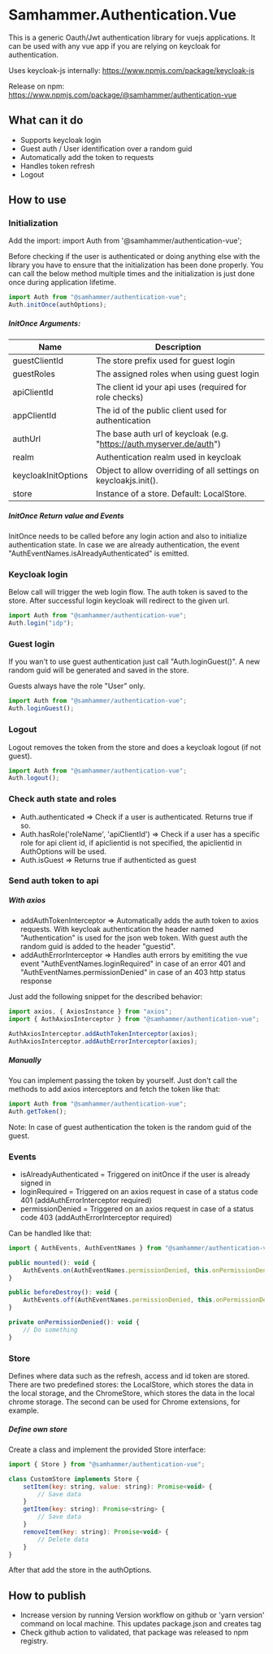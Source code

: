 # Samhammer.Authentication.Vue

This is a generic Oauth/Jwt authentication library for vuejs applications.
It can be used with any vue app if you are relying on keycloak for authentication.

Uses keycloak-js internally: https://www.npmjs.com/package/keycloak-js

Release on npm: https://www.npmjs.com/package/@samhammer/authentication-vue

## What can it do

-   Supports keycloak login
-   Guest auth / User identification over a random guid
-   Automatically add the token to requests
-   Handles token refresh
-   Logout

## How to use

### Initialization

Add the import: import Auth from '@samhammer/authentication-vue';

Before checking if the user is authenticated or doing anything else with the library you have to ensure that the initialization has been done properly. You can call the below method multiple times and the initialization is just done once during application lifetime.

```js
import Auth from "@samhammer/authentication-vue";
Auth.initOnce(authOptions);
```

##### InitOnce Arguments:

| Name                | Description                                                          |
| ------------------- | -------------------------------------------------------------------- |
| guestClientId       | The store prefix used for guest login                                |
| guestRoles          | The assigned roles when using guest login                            |
| apiClientId         | The client id your api uses (required for role checks)               |
| appClientId         | The id of the public client used for authentication                  |
| authUrl             | The base auth url of keycloak (e.g. "https://auth.myserver.de/auth") |
| realm               | Authentication realm used in keycloak                                |
| keycloakInitOptions | Object to allow overriding of all settings on keycloakjs.init().     |
| store               | Instance of a store. Default: LocalStore.                            |

##### InitOnce Return value and Events

InitOnce needs to be called before any login action and also to initialize authentication state.
In case we are already authentication, the event "AuthEventNames.isAlreadyAuthenticated" is emitted.

### Keycloak login

Below call will trigger the web login flow. The auth token is saved to the store.
After successful login keycloak will redirect to the given url.

```js
import Auth from "@samhammer/authentication-vue";
Auth.login("idp");
```

### Guest login

If you wan't to use guest authentication just call "Auth.loginGuest()". A new random guid will be generated and saved in the store.

Guests always have the role "User" only.

```js
import Auth from "@samhammer/authentication-vue";
Auth.loginGuest();
```

### Logout

Logout removes the token from the store and does a keycloak logout (if not guest).

```js
import Auth from "@samhammer/authentication-vue";
Auth.logout();
```

### Check auth state and roles

-   Auth.authenticated => Check if a user is authenticated. Returns true if so.
-   Auth.hasRole('roleName', 'apiClientId') => Check if a user has a specific role for api client id, if apiclientid is not specified, the apiclientid in AuthOptions will be used.
-   Auth.isGuest => Returns true if authenticted as guest

### Send auth token to api

##### With axios

-   addAuthTokenInterceptor => Automatically adds the auth token to axios requests. With keycloak authentication the header named "Authentication" is used for the json web token. With guest auth the random guid is added to the header "guestid".
-   addAuthErrorInterceptor => Handles auth errors by emititing the vue event "AuthEventNames.loginRequired" in case of an error 401 and "AuthEventNames.permissionDenied" in case of an 403 http status response

Just add the following snippet for the described behavior:

```js
import axios, { AxiosInstance } from "axios";
import { AuthAxiosInterceptor } from "@samhammer/authentication-vue";

AuthAxiosInterceptor.addAuthTokenInterceptor(axios);
AuthAxiosInterceptor.addAuthErrorInterceptor(axios);
```

##### Manually

You can implement passing the token by yourself. Just don't call the methods to add axios interceptors and fetch the token like that:

```js
import Auth from "@samhammer/authentication-vue";
Auth.getToken();
```

Note: In case of guest authentication the token is the random guid of the guest.

### Events

-   isAlreadyAuthenticated = Triggered on initOnce if the user is already signed in
-   loginRequired = Triggered on an axios request in case of a status code 401 (addAuthErrorInterceptor required)
-   permissionDenied = Triggered on an axios request in case of a status code 403 (addAuthErrorInterceptor required)

Can be handled like that:

```js
import { AuthEvents, AuthEventNames } from "@samhammer/authentication-vue";

public mounted(): void {
    AuthEvents.on(AuthEventNames.permissionDenied, this.onPermissionDenied);
}

public beforeDestroy(): void {
    AuthEvents.off(AuthEventNames.permissionDenied, this.onPermissionDenied);
}

private onPermissionDenied(): void {
    // Do something
}
```

### Store

Defines where data such as the refresh, access and id token are stored. There are two predefined stores: the LocalStore, which stores the data in the local storage, and the ChromeStore, which stores the data in the local chrome storage. The second can be used for Chrome extensions, for example.

##### Define own store

Create a class and implement the provided Store interface:

```js
import { Store } from "@samhammer/authentication-vue";

class CustomStore implements Store {
    setItem(key: string, value: string): Promise<void> {
        // Save data
    }
    getItem(key: string): Promise<string> {
        // Save data
    }
    removeItem(key: string): Promise<void> {
        // Delete data
    }
}
```

After that add the store in the authOptions.

## How to publish

-   Increase version by running Version workflow on github or 'yarn version' command on local machine. This updates package.json and creates tag
-   Check github action to validated, that package was released to npm registry.
